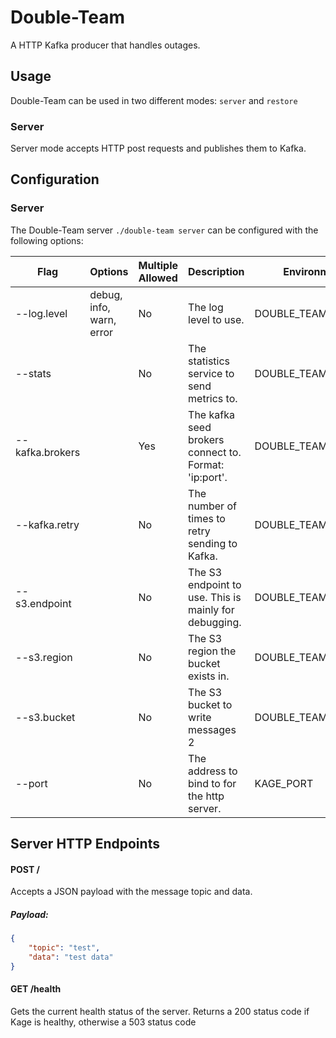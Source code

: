 # Double-Team

A HTTP Kafka producer that handles outages.

## Usage

Double-Team can be used in two different modes: `server` and `restore`

### Server

Server mode accepts HTTP post requests and publishes them to Kafka.

## Configuration

### Server
The Double-Team server `./double-team server` can be configured with the following options:

| Flag | Options | Multiple Allowed | Description | Environment Variable |
| ---- | ------- | ---------------- | ----------- | -------------------- |
| --log.level | debug, info, warn, error | No | The log level to use. | DOUBLE_TEAM_LOG_LEVEL |
| --stats | | No | The statistics service to send metrics to. | DOUBLE_TEAM_STATS |
| --kafka.brokers | | Yes | The kafka seed brokers connect to. Format: 'ip:port'. | DOUBLE_TEAM_KAFKA_BROKERS |
| --kafka.retry | | No | The number of times to retry sending to Kafka. | DOUBLE_TEAM_KAFKA_RETRY |
| --s3.endpoint | | No | The S3 endpoint to use. This is mainly for debugging. | DOUBLE_TEAM_S3_ENDPOINT |
| --s3.region | | No | The S3 region the bucket exists in. | DOUBLE_TEAM_S3_REGION |
| --s3.bucket | | No | The S3 bucket to write messages 2 | DOUBLE_TEAM_S3_BUCKET |
| --port | | No | The address to bind to for the http server. | KAGE_PORT |

## Server HTTP Endpoints

#### POST /

Accepts a JSON payload with the message topic and data.

##### Payload:
```json
{
	"topic": "test",
	"data": "test data"
}
```

#### GET /health

Gets the current health status of the server. Returns a 200 status code if Kage is healthy, otherwise a 503 status code
